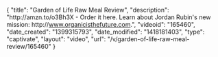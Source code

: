 {
    "title": "Garden of Life Raw Meal Review",
    "description": "http:\/\/amzn.to\/o3Bh3X - Order it here. Learn about Jordan Rubin's new mission: http:\/\/www.organicisthefuture.com.",
    "videoid": "165460",
    "date_created": "1399315793",
    "date_modified": "1418181403",
    "type": "captivate",
    "layout": "video",
    "url": "\/v\/garden-of-life-raw-meal-review\/165460"
}
